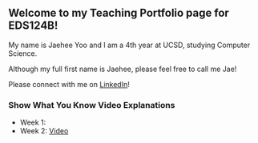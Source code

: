 ## Welcome to my Teaching Portfolio page for EDS124B!

My name is Jaehee Yoo and I am a 4th year at UCSD, studying Computer Science.

Although my full first name is Jaehee, please feel free to call me Jae!

Please connect with me on [LinkedIn](https://www.linkedin.com/in/jaeheeyoo/)!

### Show What You Know Video Explanations
* Week 1: 
* Week 2: [Video](https://youtu.be/br97eRo_cuU)


